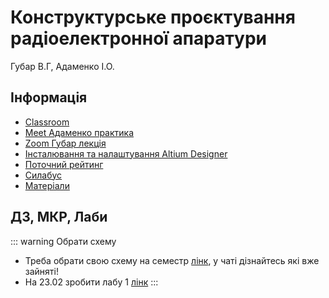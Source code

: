 # Конструктурське проєктування радіоелектронної апаратури
Губар В.Г, Адаменко І.О.

## Інформація
* [Classroom](https://classroom.google.com/c/NTg4MzM4ODM3OTM3)
* [Meet Адаменко практика](https://meet.google.com/fxq-eeqs-xob)
* [Zoom Губар лекція](https://us02web.zoom.us/j/5551893007?pwd=RkpjT2tndUpnU25ldXRTZUNjaHlUdz09)
* [Інсталювання та налаштування Altium Designer](https://classroom.google.com/c/NTg4MzM4ODM3OTM3/a/NTg4MzQwOTU2ODQ2/details)
* [Поточний рейтинг](https://1drv.ms/x/s!AnsBG48pXHjRg9ZFti_4LSfnKV4DFA)
* [Силабус](https://1drv.ms/b/s!AnsBG48pXHjRg9J6xLYm2EoNryFpdw?e=M6RTm0)
* [Матеріали](https://1drv.ms/u/s!AnsBG48pXHjRnjkTnYtSqo_QRSug?e=YLWZeW)

## ДЗ, МКР, Лаби
::: warning Обрати схему
* Треба обрати свою схему на семестр [лінк](https://classroom.google.com/c/NTg4MzM4ODM3OTM3/a/NTg4MzQwOTU2ODU2/details), у чаті дізнайтесь які вже зайняті!
* На 23.02 зробити лабу 1 [лінк](https://classroom.google.com/c/NTg4MzM4ODM3OTM3/a/NTg4MzQwOTU2ODQ3/details)
:::